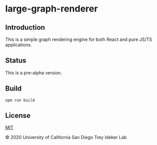# large-graph-renderer

## Introduction
This is a simple graph rendering engine for both React and pure JS/TS applications.


## Status
This is a pre-alpha version. 

## Build

```npm run build```


## License

[MIT](LICENSE)

&copy; 2020 University of California San Diego Trey Ideker Lab